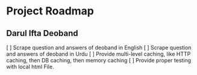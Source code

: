 # Project Roadmap

## Darul Ifta Deoband

[ ] Scrape question and answers of deoband in English
[ ] Scrape question and answers of deoband in Urdu
[ ] Provide multi-level caching, like HTTP caching, then DB caching, then memory caching
[ ] Provide proper testing with local html File.